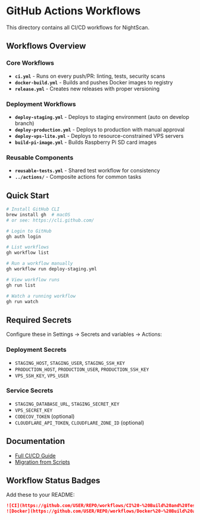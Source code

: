 # GitHub Actions Workflows

This directory contains all CI/CD workflows for NightScan.

## Workflows Overview

### Core Workflows

- **`ci.yml`** - Runs on every push/PR: linting, tests, security scans
- **`docker-build.yml`** - Builds and pushes Docker images to registry
- **`release.yml`** - Creates new releases with proper versioning

### Deployment Workflows

- **`deploy-staging.yml`** - Deploys to staging environment (auto on develop branch)
- **`deploy-production.yml`** - Deploys to production with manual approval
- **`deploy-vps-lite.yml`** - Deploys to resource-constrained VPS servers
- **`build-pi-image.yml`** - Builds Raspberry Pi SD card images

### Reusable Components

- **`reusable-tests.yml`** - Shared test workflow for consistency
- **`../actions/`** - Composite actions for common tasks

## Quick Start

```bash
# Install GitHub CLI
brew install gh  # macOS
# or see: https://cli.github.com/

# Login to GitHub
gh auth login

# List workflows
gh workflow list

# Run a workflow manually
gh workflow run deploy-staging.yml

# View workflow runs
gh run list

# Watch a running workflow
gh run watch
```

## Required Secrets

Configure these in Settings → Secrets and variables → Actions:

### Deployment Secrets
- `STAGING_HOST`, `STAGING_USER`, `STAGING_SSH_KEY`
- `PRODUCTION_HOST`, `PRODUCTION_USER`, `PRODUCTION_SSH_KEY`
- `VPS_SSH_KEY`, `VPS_USER`

### Service Secrets
- `STAGING_DATABASE_URL`, `STAGING_SECRET_KEY`
- `VPS_SECRET_KEY`
- `CODECOV_TOKEN` (optional)
- `CLOUDFLARE_API_TOKEN`, `CLOUDFLARE_ZONE_ID` (optional)

## Documentation

- [Full CI/CD Guide](../../docs/CI_CD_GUIDE.md)
- [Migration from Scripts](../../docs/MIGRATION_TO_CICD.md)

## Workflow Status Badges

Add these to your README:

```markdown
![CI](https://github.com/USER/REPO/workflows/CI%20-%20Build%20and%20Test/badge.svg)
![Docker](https://github.com/USER/REPO/workflows/Docker%20-%20Build%20and%20Push/badge.svg)
```